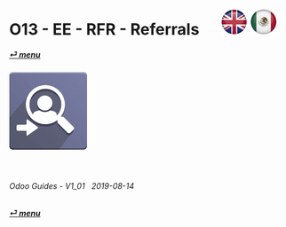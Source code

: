 # O13 - EE - RFR - Referrals &nbsp;&nbsp;&nbsp;&nbsp; [![en-uk](/doc/img/flg/en-uk-flg-btn-sml.png)](/en-uk/o13/ee/rfr/en-uk-o13-ee-rfr-guides.md) [ ![es-mx](/doc/img/flg/es-mx-flg-btn-sml.png)](/es-mx/o13/ee/rfr/es-mx-o13-ee-rfr-guides.md)
#### [_&#x23CE; menu_](/en-uk/o13/ee/en-uk-o13-ee-guides-menu.md "Back to EE menu")  
### ![rfr](/doc/img/app/big/rfr.png)
[ⱽ¹²³⁴⁵⁶⁷⁸⁹⁰⁻]: # (ⱽ¹²³⁴⁵⁶⁷⁸⁹⁰⁻)

<br>

###### Odoo Guides - V1_01 &nbsp; 2019-08-14  
**[_&#x23CE; menu_](/en-uk/o13/ee/en-uk-o13-ee-guides-menu.md)**  
